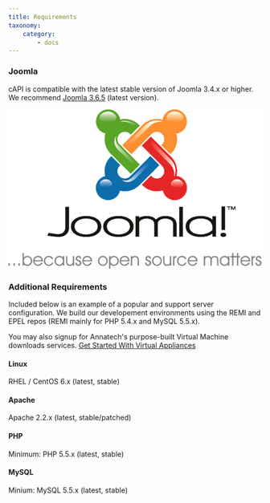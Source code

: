```yaml
---
title: Requirements
taxonomy:
    category:
        - docs
---
```


### Joomla

cAPI is compatible with the latest stable version of Joomla 3.4.x or higher. We recommend [Joomla 3.6.5](https://www.joomla.org/announcements/release-news/5693-joomla-3-6-5-released.html) (latest version).

![](Joomla-Logo-Vert-Color-Slogan1.png)

### Additional Requirements

Included below is an example of a popular and support server configuration. We build our developement environments using the REMI and EPEL repos (REMI mainly for PHP 5.4.x and MySQL 5.5.x). 

You may also signup for Annatech's purpose-built Virtual Machine downloads services. <a href="https://www.annatech.com/signup/get-started-with-virtual-appliances.html" target="_blank">Get Started With Virtual Appliances</a> <span class="fa fa-link"></span>

#### Linux

RHEL / CentOS 6.x (latest, stable)

#### Apache

Apache 2.2.x (latest, stable/patched)

#### PHP

Minimum: PHP 5.5.x (latest, stable)

#### MySQL

Minium: MySQL 5.5.x (latest, stable)


